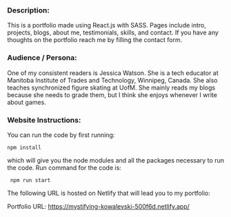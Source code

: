 ### Description: 

This is a portfolio made using React.js with SASS. Pages include intro, projects, blogs, about me, testimonials, skills, and contact. 
If you have any thoughts on the portfolio reach me by filling the contact form.


### Audience / Persona: 

One of my consistent readers is Jessica Watson. She is a tech educator at Manitoba Institute of Trades and Technology, Winnipeg, Canada. She also teaches synchronized figure skating at UofM. She mainly reads my blogs because she needs to grade them, but I think she enjoys whenever I write about games.


### Website Instructions:

You can run the code by first running:

    npm install 

which will give you the node modules and all the packages necessary to run the code. Run command for the code is:


     npm run start

The following URL is hosted on Netlify that will lead you to my portfolio:

Portfolio URL: https://mystifying-kowalevski-500f6d.netlify.app/ 
